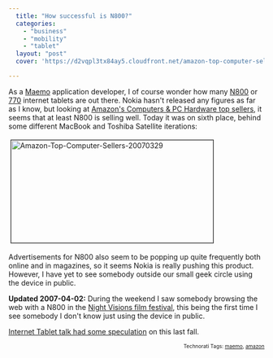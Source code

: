 ```yaml
---
  title: "How successful is N800?"
  categories: 
    - "business"
    - "mobility"
    - "tablet"
  layout: "post"
  cover: 'https://d2vqpl3tx84ay5.cloudfront.net/amazon-top-computer-sellers-20070329.jpg'

---
```

As a <a href="http://maemo.org/">Maemo</a> application developer, I of course wonder how many <a href="http://www.nokiausa.com/N800">N800</a> or <a href="http://europe.nokia.com/770">770</a> internet tablets are out there. Nokia hasn't released any figures as far as I know, but looking at <a href="http://www.amazon.com/gp/bestsellers/pc/ref=sv_pc_1/104-3664075-5639924">Amazon's Computers &#38; PC Hardware top sellers</a>, it seems that at least N800 is selling well. Today it was on sixth place, behind some different MacBook and Toshiba Satellite iterations:


<img src="https://d2vqpl3tx84ay5.cloudfront.net/amazon-top-computer-sellers-20070329.jpg" height="202" width="398" border="1" hspace="4" vspace="4" alt="Amazon-Top-Computer-Sellers-20070329" />

Advertisements for N800 also seem to be popping up quite frequently both online and in magazines, so it seems Nokia is really pushing this product. However, I have yet to see somebody outside our small geek circle using the device in public.

<strong>Updated 2007-04-02:</strong> During the weekend I saw somebody browsing the web with a N800 in the  <a href="http://www.nightvisions.info/">Night Visions film festival</a>, this being the first time I see somebody I don't know just using the device in public.

<a href="http://www.internettablettalk.com/forums/showthread.php?t=1429&amp;highlight=magazine">Internet Tablet talk had some speculation</a> on this last fall.
<p style="text-align:right;font-size:10px;">Technorati Tags: <a href="http://www.technorati.com/tag/maemo" rel="tag">maemo</a>, <a href="http://www.technorati.com/tag/amazon" rel="tag">amazon</a></p>
